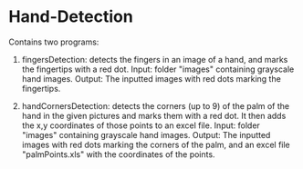 # Hand-Detection

Contains two programs:

1) fingersDetection: detects the fingers in an image of a hand, and marks the fingertips with a red dot.
Input: folder "images" containing grayscale hand images.
Output: The inputted images with red dots marking the fingertips.

2) handCornersDetection: detects the corners (up to 9) of the palm of the hand in the given pictures and marks them with a red dot. 
It then adds the x,y coordinates of those points to an excel file.
Input: folder "images" containing grayscale hand images.
Output: The inputted images with red dots marking the corners of the palm, and an excel file "palmPoints.xls" with the coordinates of the points.
 
